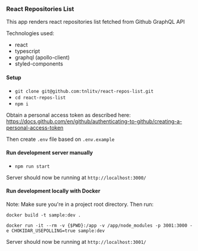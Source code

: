 ### React Repositories List

This app renders react repositories list fetched from Github GraphQL API

Technologies used:
- react
- typescript
- graphql (apollo-client)
- styled-components

#### Setup
- `git clone git@github.com:tnlitv/react-repos-list.git`
- `cd react-repos-list`
- `npm i`

Obtain a personal access token as described here: https://docs.github.com/en/github/authenticating-to-github/creating-a-personal-access-token

Then create `.env` file based on `.env.example` 

#### Run development server manually
- `npm run start`

Server should now be running at `http://localhost:3000/`

#### Run development locally with Docker
Note: Make sure you're in a project root directory. Then run:

`docker build -t sample:dev .`

`docker run -it --rm -v {$PWD}:/app -v /app/node_modules -p 3001:3000 -e CHOKIDAR_USEPOLLING=true sample:dev`

Server should now be running at `http://localhost:3001/`